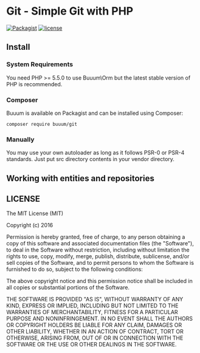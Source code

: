 Git - Simple Git with PHP
=========================

[![Packagist](https://img.shields.io/packagist/v/buuum/Orm.svg?maxAge=2592000)](https://packagist.org/packages/buuum/orm)
[![license](https://img.shields.io/github/license/mashape/apistatus.svg?maxAge=2592000)](#license)

## Install

### System Requirements

You need PHP >= 5.5.0 to use Buuum\Orm but the latest stable version of PHP is recommended.

### Composer

Buuum is available on Packagist and can be installed using Composer:

```
composer require buuum/git
```

### Manually

You may use your own autoloader as long as it follows PSR-0 or PSR-4 standards. Just put src directory contents in your vendor directory.

## Working with entities and repositories



## LICENSE

The MIT License (MIT)

Copyright (c) 2016

Permission is hereby granted, free of charge, to any person obtaining a copy of this software and associated documentation files (the "Software"), to deal in the Software without restriction, including without limitation the rights to use, copy, modify, merge, publish, distribute, sublicense, and/or sell copies of the Software, and to permit persons to whom the Software is furnished to do so, subject to the following conditions:

The above copyright notice and this permission notice shall be included in all copies or substantial portions of the Software.

THE SOFTWARE IS PROVIDED "AS IS", WITHOUT WARRANTY OF ANY KIND, EXPRESS OR IMPLIED, INCLUDING BUT NOT LIMITED TO THE WARRANTIES OF MERCHANTABILITY, FITNESS FOR A PARTICULAR PURPOSE AND NONINFRINGEMENT. IN NO EVENT SHALL THE AUTHORS OR COPYRIGHT HOLDERS BE LIABLE FOR ANY CLAIM, DAMAGES OR OTHER LIABILITY, WHETHER IN AN ACTION OF CONTRACT, TORT OR OTHERWISE, ARISING FROM, OUT OF OR IN CONNECTION WITH THE SOFTWARE OR THE USE OR OTHER DEALINGS IN THE SOFTWARE.